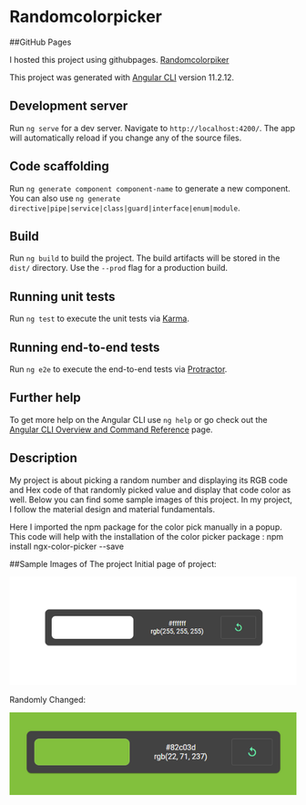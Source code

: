 # Randomcolorpicker

##GitHub Pages

I hosted this project using githubpages. [Randomcolorpiker](https://aravindmarri.github.io/randomcolorpicker/)


This project was generated with [Angular CLI](https://github.com/angular/angular-cli) version 11.2.12.

## Development server

Run `ng serve` for a dev server. Navigate to `http://localhost:4200/`. The app will automatically reload if you change any of the source files.

## Code scaffolding

Run `ng generate component component-name` to generate a new component. You can also use `ng generate directive|pipe|service|class|guard|interface|enum|module`.

## Build

Run `ng build` to build the project. The build artifacts will be stored in the `dist/` directory. Use the `--prod` flag for a production build.

## Running unit tests

Run `ng test` to execute the unit tests via [Karma](https://karma-runner.github.io).

## Running end-to-end tests

Run `ng e2e` to execute the end-to-end tests via [Protractor](http://www.protractortest.org/).

## Further help

To get more help on the Angular CLI use `ng help` or go check out the [Angular CLI Overview and Command Reference](https://angular.io/cli) page.

## Description

My project is about picking a random number and displaying its RGB code and Hex code of that randomly picked value and display that code color as well.
Below you can find some sample images of this project.
In my project, I follow the material design and material fundamentals.

Here I imported the npm package for the color pick manually in a popup. This code will help with the installation of the color picker package : npm install ngx-color-picker --save

##Sample Images of The project
Initial page of project:

![img.png](src/assets/images/initial.png)


Randomly Changed:

![img.png](src/assets/images/changedcolor.png)
